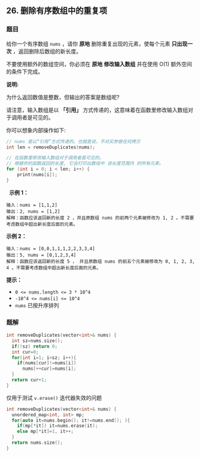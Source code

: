 ## 26. 删除有序数组中的重复项

### 题目

给你一个有序数组 `nums` ，请你 **原地** 删除重复出现的元素，使每个元素 **只出现一次** ，返回删除后数组的新长度。

不要使用额外的数组空间，你必须在 **原地** **修改输入数组** 并在使用 O(1) 额外空间的条件下完成。

**说明:**

为什么返回数值是整数，但输出的答案是数组呢?

请注意，输入数组是以 **「引用」** 方式传递的，这意味着在函数里修改输入数组对于调用者是可见的。

你可以想象内部操作如下:

```cpp
// nums 是以“引用”方式传递的。也就是说，不对实参做任何拷贝
int len = removeDuplicates(nums);

// 在函数里修改输入数组对于调用者是可见的。
// 根据你的函数返回的长度, 它会打印出数组中 该长度范围内 的所有元素。
for (int i = 0; i < len; i++) {
    print(nums[i]);
}
```
 
**示例 1：**

```
输入：nums = [1,1,2]
输出：2, nums = [1,2]
解释：函数应该返回新的长度 2 ，并且原数组 nums 的前两个元素被修改为 1, 2 。不需要考虑数组中超出新长度后面的元素。
```

**示例 2：**

```
输入：nums = [0,0,1,1,1,2,2,3,3,4]
输出：5, nums = [0,1,2,3,4]
解释：函数应该返回新的长度 5 ， 并且原数组 nums 的前五个元素被修改为 0, 1, 2, 3, 4 。不需要考虑数组中超出新长度后面的元素。
```

**提示：**

- `0 <= nums.length <= 3 * 10^4`
- `-10^4 <= nums[i] <= 10^4`
- `nums` 已按升序排列

### 题解

```cpp
int removeDuplicates(vector<int>& nums) {
  int sz=nums.size();
  if(!sz) return 0;
  int cur=0;
  for(int i=1; i<sz; i++){
    if(nums[cur]!=nums[i])
      nums[++cur]=nums[i];
  }
  return cur+1;
}
```

仅用于测试 `v.erase()` 迭代器失效的问题

```cpp
int removeDuplicates(vector<int>& nums) {
  unordered_map<int, int> mp;
  for(auto it=nums.begin(); it!=nums.end(); ){
    if(mp[*it]) it=nums.erase(it);
    else mp[*it]=1, it++;
  }
  return nums.size();
}
```